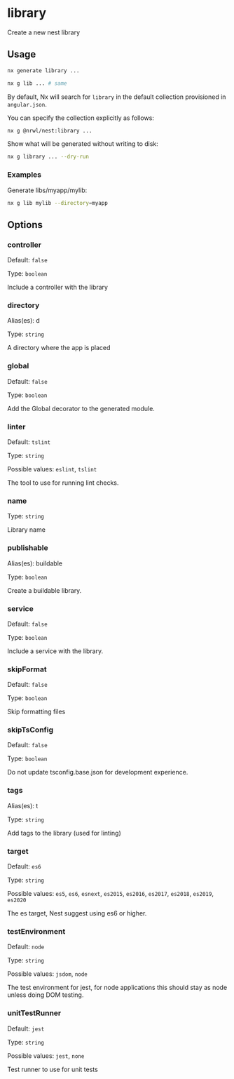 # library

Create a new nest library

## Usage

```bash
nx generate library ...
```

```bash
nx g lib ... # same
```

By default, Nx will search for `library` in the default collection provisioned in `angular.json`.

You can specify the collection explicitly as follows:

```bash
nx g @nrwl/nest:library ...
```

Show what will be generated without writing to disk:

```bash
nx g library ... --dry-run
```

### Examples

Generate libs/myapp/mylib:

```bash
nx g lib mylib --directory=myapp
```

## Options

### controller

Default: `false`

Type: `boolean`

Include a controller with the library

### directory

Alias(es): d

Type: `string`

A directory where the app is placed

### global

Default: `false`

Type: `boolean`

Add the Global decorator to the generated module.

### linter

Default: `tslint`

Type: `string`

Possible values: `eslint`, `tslint`

The tool to use for running lint checks.

### name

Type: `string`

Library name

### publishable

Alias(es): buildable

Type: `boolean`

Create a buildable library.

### service

Default: `false`

Type: `boolean`

Include a service with the library.

### skipFormat

Default: `false`

Type: `boolean`

Skip formatting files

### skipTsConfig

Default: `false`

Type: `boolean`

Do not update tsconfig.base.json for development experience.

### tags

Alias(es): t

Type: `string`

Add tags to the library (used for linting)

### target

Default: `es6`

Type: `string`

Possible values: `es5`, `es6`, `esnext`, `es2015`, `es2016`, `es2017`, `es2018`, `es2019`, `es2020`

The es target, Nest suggest using es6 or higher.

### testEnvironment

Default: `node`

Type: `string`

Possible values: `jsdom`, `node`

The test environment for jest, for node applications this should stay as node unless doing DOM testing.

### unitTestRunner

Default: `jest`

Type: `string`

Possible values: `jest`, `none`

Test runner to use for unit tests

